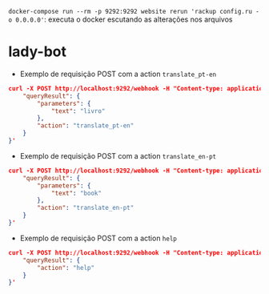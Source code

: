 `docker-compose run --rm -p 9292:9292 website rerun 'rackup config.ru -o 0.0.0.0'`: executa o docker escutando as alterações nos arquivos

# lady-bot
- Exemplo de requisição POST com a action `translate_pt-en`
```json
curl -X POST http://localhost:9292/webhook -H "Content-type: application/json" -d '{
	"queryResult": {
		"parameters": {
			"text": "livro"
		},
		"action": "translate_pt-en"
	}
}'
```
- Exemplo de requisição POST com a action `translate_en-pt`
```json
curl -X POST http://localhost:9292/webhook -H "Content-type: application/json" -d '{
	"queryResult": {
		"parameters": {
			"text": "book"
		},
		"action": "translate_en-pt"
	}
}'
```
- Exemplo de requisição POST com a action `help`
```json
curl -X POST http://localhost:9292/webhook -H "Content-type: application/json" -d '{
	"queryResult": {
		"action": "help"
	}
}'
```
